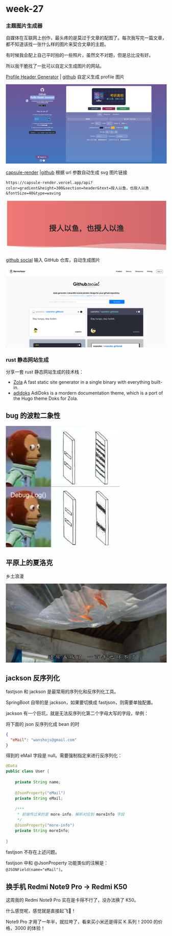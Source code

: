# week-27



### 主题图片生成器

自媒体在互联网上创作，最头疼的是莫过于文章的配图了。每次我写完一篇文章，都不知道该找一张什么样的图片来契合文章的主题。

有时候我会配上自己平时拍的一些照片，虽然文不对题，但是总比没有好。

所以我干脆找了一批可以自定义生成图片的网站。

[Profile Header Generator](https://agreeable-pond-087f7a90f.1.azurestaticapps.net/) | [github](https://github.com/leviarista/github-profile-header-generator) 自定义生成 profile 图片

![image-20220705084037108](assets/image-20220705084037108-6989534.png)



[capsule-render](https://github.com/kyechan99/capsule-render) |[github](https://github.com/kyechan99/capsule-render) 根据 url 参数自动生成 svg 图片链接

```
https://capsule-render.vercel.app/api?color=gradient&height=300&section=header&text=授人以鱼，也授人以渔&fontSize=40&type=waving
```

![image-20220705105537518](assets/image-20220705105537518.png)



[github social](https://www.bannerbear.com/demos/github-social-preview-generator-tool) 输入 GitHub 仓库，自动生成图片

![image-20220705105342046](assets/image-20220705105342046.png)





### rust 静态网站生成

分享一套 rust 静态网站生成的技术栈：

* [Zola](https://github.com/getzola/zola) A fast static site generator in a single binary with everything built-in.
* [adidoks](https://github.com/aaranxu/adidoks) AdiDoks is a mordern documentation theme, which is a port of the Hugo theme Doks for Zola.



## bug 的波粒二象性

![image-20220706072415271](assets/image-20220706072415271.png)



## 平原上的夏洛克

乡土浪漫

![image-20220706132516135](assets/image-20220706132516135.png)



## jackson 反序列化

fastjson 和 jackson 是最常用的序列化和反序列化工具。

SpringBoot 自带的是 jackson，如果要切换成 fastjson，则需要单独配置。

jackson 有一个巨坑，就是无法反序列化第二个字母大写的字段，举例：

将下面的 json 反序列化成 bean 的时

```json
{
  "eMail": "wanshojs@gmail.com"
}
```

得到的 eMail 字段是 null。需要强制指定来进行反序列化：

```java
@Data
public class User {

    private String name;

    @JsonProperty("eMail")
    private String eMail;
  
  	/***
     * 前端传过来的是 more-info，解析对应到 moreInfo 字段
     */
    @JsonProperty("more-info")
    private String moreInfo;

}
```

fastjson 不存在上述问题。

fastjson 中和 @JsonProperty 功能类似的注解是：`@JSONField(name="eMail")`。



## 换手机 Redmi Note9 Pro -> Redmi K50

这周我的 Redmi Note9 Pro 实在是卡得不行了，没办法换了 K50。

什么感觉呢，感觉就是直接起飞🛫！

Note9 Pro 才用了一年半，就拉垮了，看来买小米还是得买 K 系列！2000 的价格，3000 的体验！

